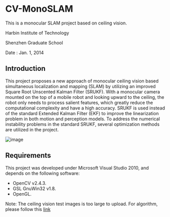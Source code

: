 CV-MonoSLAM
===========

This is a monocular SLAM project based on ceiling vision.

Harbin Institute of Technology

Shenzhen Graduate School

Date   : Jan. 1, 2014

Introduction
------------

This project proposes a new approach of monocular ceiling vision based simultaneous localization and mapping (SLAM) by utilizing an improved Square Root Unscented Kalman Filter (SRUKF). With a monocular camera mounted on the top of a mobile robot and looking upward to the ceiling, the robot only needs to process salient features, which greatly reduce the computational complexity and have a high accuracy. SRUKF is used instead of the standard Extended Kalman Filter (EKF) to improve the linearization problem in both motion and perception models. To address the numerical instability problems in the standard SRUKF, several optimization methods are utilized in the project. 

![image](https://github.com/mejliu/CV-MonoSLAM/raw/master/MonoSLAM/Images/TurtleBot.PNG)

Requirements
---------------

This project was developed under Microsoft Visual Studio 2010, and depends on the following software:
* OpenCV v2.4.3.
* GSL GnuWin32 v1.8.
* OpenGL.


Note: The ceiling vision test images is too large to upload.
For algorithm, please follow this [link][link]

[link]:http://ieeexplore.ieee.org/xpl/login.jsp?tp=&arnumber=6739701&url=http%3A%2F%2Fieeexplore.ieee.org%2Fxpls%2Fabs_all.jsp%3Farnumber%3D6739701
